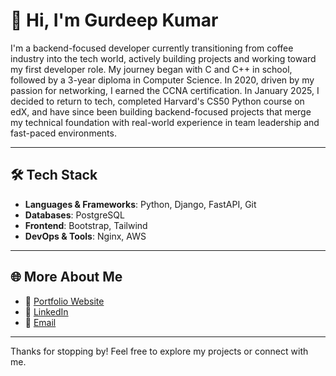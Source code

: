 # 👋 Hi, I'm Gurdeep Kumar

I'm a backend-focused developer currently transitioning from coffee industry into the tech world, actively building projects and working toward my first developer role. My journey began with C and C++ in school, followed by a 3-year diploma in Computer Science. In 2020, driven by my passion for networking, I earned the CCNA certification. In January 2025, I decided to return to tech, completed Harvard's CS50 Python course on edX, and have since been building backend-focused projects that merge my technical foundation with real-world experience in team leadership and fast-paced environments.

---

## 🛠️ Tech Stack

- **Languages & Frameworks**: Python, Django, FastAPI, Git
- **Databases**: PostgreSQL
- **Frontend**: Bootstrap, Tailwind
- **DevOps & Tools**: Nginx, AWS

---

## 🌐 More About Me

- 🔗 [Portfolio Website](https://gurdeepkumar.com)
- 💼 [LinkedIn](https://www.linkedin.com/in/gurdeep-kumar/)
- 📧 [Email](mailto:gksyntax@hotmail.com)

---

Thanks for stopping by! Feel free to explore my projects or connect with me.
